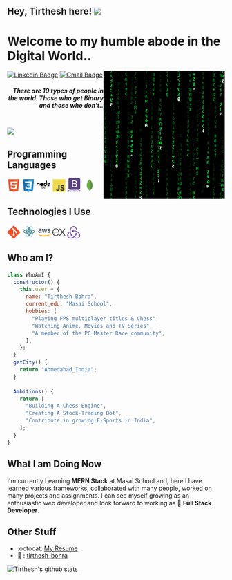 ## Hey, Tirthesh here! <img src="https://media.giphy.com/media/hvRJCLFzcasrR4ia7z/giphy.gif" width="25px">

<h1>Welcome to my humble abode in the Digital World..</h1>

<img src = "https://github.com/tirthesh-bohra/tirthesh-bohra/blob/main/images/matrix.gif" alt = 'Awesome Matrix Code' align='right'/>

[![Linkedin Badge](https://img.shields.io/badge/-tirthesh-blue?style=flat-square&logo=Linkedin&logoColor=white&link=https://www.linkedin.com/in/tirtheshbohra)](https://www.linkedin.com/in/tirtheshbohra) [![Gmail Badge](https://img.shields.io/badge/-tirthesh.bohra@gmail.com-c14438?style=flat-square&logo=Gmail&logoColor=white&link=mailto:tirthesh.bohra@gmail.com)](mailto:tirthesh.bohra@gmail.com)

##### <div style="text-align: right; padding-bottom: 20px">There are 10 types of people in the world. Those who get Binary and those who don't.. </div>

<img src = "https://github-readme-stats.vercel.app/api/top-langs/?username=tirthesh-bohra&layout=compact">

## Programming Languages

<img src = 'https://github.com/tirthesh-bohra/tirthesh-bohra/blob/main/images/html.svg' width='30'/> <img src = 'https://github.com/tirthesh-bohra/tirthesh-bohra/blob/main/images/css.svg' width='30'/> <img src = 'https://github.com/tirthesh-bohra/tirthesh-bohra/blob/main/images/nodejs.svg' width='33'/> <img src = 'https://github.com/tirthesh-bohra/tirthesh-bohra/blob/main/images/js.svg' width='30'/> <img src = 'https://github.com/tirthesh-bohra/tirthesh-bohra/blob/main/images/bootstrap.svg' width='33'/> <img src = 'https://github.com/tirthesh-bohra/tirthesh-bohra/blob/main/images/mongo.svg' width='30'/>

## Technologies I Use

<img src = 'https://github.com/tirthesh-bohra/tirthesh-bohra/blob/main/images/git.svg' width='30'/> <img src = 'https://github.com/tirthesh-bohra/tirthesh-bohra/blob/main/images/react.svg' width='33'/> <img src = 'https://github.com/tirthesh-bohra/tirthesh-bohra/blob/main/images/aws.svg' width='30'/> <img src = 'https://github.com/tirthesh-bohra/tirthesh-bohra/blob/main/images/expressjs.svg' width='30'/> <img src = 'https://github.com/tirthesh-bohra/tirthesh-bohra/blob/main/images/redux.svg' width='30'/>

## Who am I?

```javascript
class WhoAmI {
  constructor() {
    this.user = {
      name: "Tirthesh Bohra",
      current_edu: "Masai School",
      hobbies: [
        "Playing FPS multiplayer titles & Chess",
        "Watching Anime, Movies and TV Series",
        "A member of the PC Master Race community",
      ],
    };
  }
  getCity() {
    return "Ahmedabad_India";
  }

  Ambitions() {
    return [
      "Building A Chess Engine",
      "Creating A Stock-Trading Bot",
      "Contribute in growing E-Sports in India",
    ];
  }
}
```

## What I am Doing Now

I'm currently Learning **MERN Stack** at Masai School and, here I have learned various frameworks, collaborated with many people, worked on many projects and assignments. I can see myself growing as an enthusiastic web developer and look forward to working as 🌱 **Full Stack Developer**.

## Other Stuff

- :octocat: [My Resume](https://drive.google.com/file/d/1NQ2KRxjJUe7P0aB5u42MHhJxofB3aZ2Q/view?usp=sharing)
- 💼 : [tirthesh-bohra](https://tirthesh-b.vercel.app)

![Tirthesh's github stats](https://github-readme-stats.vercel.app/api?username=tirthesh-bohra&show_icons=true&hide=[%22issues%22])
